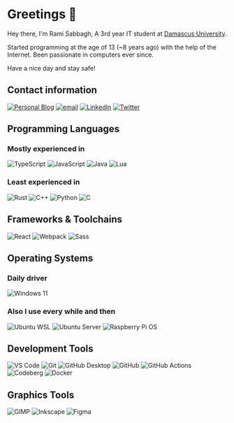 
# Greetings 👋

Hey there, I'm Rami Sabbagh, A 3rd year IT student at [Damascus University](https://en.wikipedia.org/wiki/Damascus_University).

Started programming at the age of 13 (~8 years ago) with the help of the Internet. Been passionate in computers ever since.

Have a nice day and stay safe!

## Contact information

[![Personal Blog][b-blog]][l-blog] [![email][b-email]][l-email] [![LinkedIn][b-linkedin]][l-linkedin] [![Twitter][b-twitter]][l-twitter]

[l-blog]: https://rami-sabbagh.github.io/
[l-email]: mailto:rami.sab07@gmail.com
[l-linkedin]: https://www.linkedin.com/in/rami-sabbagh-2001/
[l-twitter]: https://twitter.com/rami_sab07

[b-blog]: https://img.shields.io/badge/personal%20blog-ffffff.svg?style=for-the-badge&logo=hugo&logoColor=black
[b-email]: https://img.shields.io/badge/email-ea4335.svg?style=for-the-badge&logo=gmail&logoColor=white
[b-linkedin]: https://img.shields.io/badge/linkedin-0a66c2.svg?style=for-the-badge&logo=linkedin&logoColor=white
[b-twitter]: https://img.shields.io/badge/twitter-1da1f2.svg?style=for-the-badge&logo=twitter&logoColor=white

## Programming Languages

### Mostly experienced in

![TypeScript][b-typescript] ![JavaScript][b-javascript] ![Java][b-java] ![Lua][b-lua]

[b-typescript]: https://img.shields.io/badge/typescript-3178c6.svg?style=for-the-badge&logo=typescript&logoColor=white
[b-javascript]: https://img.shields.io/badge/javascript-ead41c.svg?style=for-the-badge&logo=javascript&logoColor=black
[b-java]: https://img.shields.io/badge/java-e01e23.svg?style=for-the-badge&logo=java&logoColor=white
[b-lua]: https://img.shields.io/badge/lua-2c2d72.svg?style=for-the-badge&logo=lua&logoColor=white

### Least experienced in

![Rust][b-rust] ![C++][b-cpp] ![Python][b-python] ![C][b-c]


[b-rust]: https://img.shields.io/badge/rust-000000.svg?style=for-the-badge&logo=rust&logoColor=white
[b-cpp]: https://img.shields.io/badge/c%2b%2b-00599c.svg?style=for-the-badge&logo=c%2b%2b&logoColor=white
[b-python]: https://img.shields.io/badge/python-3776ab.svg?style=for-the-badge&logo=python&logoColor=white
[b-c]: https://img.shields.io/badge/c-a8b9cc.svg?style=for-the-badge&logo=c&logoColor=black
## Frameworks & Toolchains

![React][b-react] ![Webpack][b-webpack] ![Sass][b-sass]

[b-react]: https://img.shields.io/badge/react-61dafb.svg?style=for-the-badge&logo=react&logoColor=black
[b-webpack]: https://img.shields.io/badge/webpack-87cbee.svg?style=for-the-badge&logo=webpack&logoColor=black
[b-sass]: https://img.shields.io/badge/sass-c76494.svg?style=for-the-badge&logo=sass&logoColor=white

## Operating Systems

### Daily driver

![Windows 11][b-windows]

### Also I use every while and then

![Ubuntu WSL][b-wsl] ![Ubuntu Server][b-ubuntu] ![Raspberry Pi OS][b-raspberry]


[b-windows]: https://img.shields.io/badge/windows%2011-61dafb.svg?style=for-the-badge&logo=windows&logoColor=black
[b-wsl]: https://img.shields.io/badge/ubuntu%20wsl-d24413.svg?style=for-the-badge&logo=ubuntu&logoColor=white
[b-ubuntu]: https://img.shields.io/badge/ubuntu%20server-d24413.svg?style=for-the-badge&logo=ubuntu&logoColor=white
[b-raspberry]: https://img.shields.io/badge/raspberry%20pi%20os-bd053a.svg?style=for-the-badge&logo=raspberry-pi&logoColor=white

## Development Tools

![VS Code][b-vscode] ![Git][b-git] ![GitHub Desktop][b-github-desktop] ![GitHub][b-github] ![GitHub Actions][b-actions] ![Codeberg][b-codeberg] ![Docker][b-docker]

[b-vscode]: https://img.shields.io/badge/vs%20code-007acc.svg?style=for-the-badge&logo=visual-studio-code&logoColor=white
[b-git]: https://img.shields.io/badge/git-f05032.svg?style=for-the-badge&logo=git&logoColor=white
[b-github-desktop]: https://img.shields.io/badge/github%20desktop-7b63ab.svg?style=for-the-badge&logo=github&logoColor=white
[b-github]: https://img.shields.io/badge/github-000000.svg?style=for-the-badge&logo=github&logoColor=white
[b-actions]: https://img.shields.io/badge/github%20actions-2088ff.svg?style=for-the-badge&logo=github%20actions&logoColor=white
[b-codeberg]: https://img.shields.io/badge/codeberg-2185d0.svg?style=for-the-badge&logo=codeberg&logoColor=white
[b-docker]: https://img.shields.io/badge/docker-2496ed.svg?style=for-the-badge&logo=docker&logoColor=white

## Graphics Tools

![GIMP][b-gimp] ![Inkscape][b-inkscape] ![Figma][b-figma]

[b-gimp]: https://img.shields.io/badge/gimp-5c5543.svg?style=for-the-badge&logo=gimp&logoColor=white
[b-inkscape]: https://img.shields.io/badge/inkscape-000000.svg?style=for-the-badge&logo=inkscape&logoColor=white
[b-figma]: https://img.shields.io/badge/figma-f24e1e.svg?style=for-the-badge&logo=figma&logoColor=white
